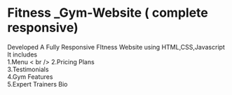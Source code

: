 # Fitness _Gym-Website ( complete responsive)
Developed A Fully Responsive FItness Website using HTML,CSS,Javascript <br />
It includes <br />
1.Menu < br />
2.Pricing Plans  <br />
3.Testimonials <br />
4.Gym Features <br />
5.Expert Trainers Bio <br />
